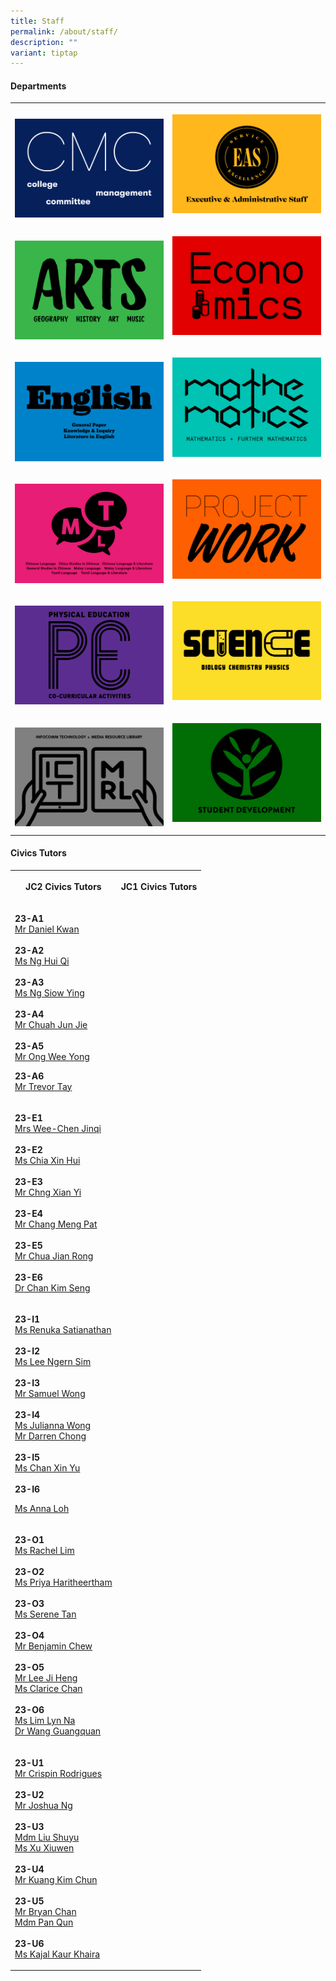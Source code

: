```yaml
---
title: Staff
permalink: /about/staff/
description: ""
variant: tiptap
---
```

<h4><strong>Departments</strong></h4>
<table>
<tbody>
<tr>
<th rowspan="1" colspan="1">
<p></p><a class="isomer-image-wrapper" href="/about/staff/cmc/"><img style="width: 100%" height="auto" width="100%" alt="" src="/images/About/Dept01_CMC.png"></a>
</th>
<th rowspan="1" colspan="1">
<p></p><a class="isomer-image-wrapper" href="/about/staff/eas"><img style="width: 100%" height="auto" width="100%" alt="" src="/images/About/Dept02_EAS.png"></a>
<p></p>
</th>
</tr>
<tr>
<td rowspan="1" colspan="1">
<p></p><a class="isomer-image-wrapper" href="/about/staff/arts/"><img style="width: 100%" height="auto" width="100%" alt="" src="/images/About/Dept06_Arts.png"></a>
</td>
<td rowspan="1" colspan="1">
<p></p><a class="isomer-image-wrapper" href="/about/staff/econs/"><img style="width: 100%" height="auto" width="100%" alt="" src="/images/About/Dept07_Econs.png"></a>
<p></p>
</td>
</tr>
<tr>
<td rowspan="1" colspan="1">
<p></p>
<div class="isomer-image-wrapper">
<img style="width: 100%" height="auto" width="100%" alt="" src="/images/About/Dept03_English.png">
</div>
</td>
<td rowspan="1" colspan="1">
<p></p>
<div class="isomer-image-wrapper">
<img style="width: 100%" height="auto" width="100%" alt="" src="/images/About/Dept08_Math.png">
</div>
<p></p>
</td>
</tr>
<tr>
<td rowspan="1" colspan="1">
<p></p>
<div class="isomer-image-wrapper">
<img style="width: 100%" height="auto" width="100%" alt="" src="/images/About/Dept05_MTL.png">
</div>
</td>
<td rowspan="1" colspan="1">
<p></p>
<div class="isomer-image-wrapper">
<img style="width: 100%" height="auto" width="100%" alt="" src="/images/About/Dept04_PW.png">
</div>
<p></p>
</td>
</tr>
<tr>
<td rowspan="1" colspan="1">
<p></p>
<div class="isomer-image-wrapper">
<img style="width: 100%" height="auto" width="100%" alt="" src="/images/About/Dept10_PE.png">
</div>
</td>
<td rowspan="1" colspan="1">
<p></p>
<div class="isomer-image-wrapper">
<img style="width: 100%" height="auto" width="100%" alt="" src="/images/About/Dept09_Science.png">
</div>
<p></p>
</td>
</tr>
<tr>
<td rowspan="1" colspan="1">
<p></p>
<div class="isomer-image-wrapper">
<img style="width: 100%" height="auto" width="100%" alt="" src="/images/About/Dept11_ICTMRL.png">
</div>
</td>
<td rowspan="1" colspan="1">
<p></p>
<div class="isomer-image-wrapper">
<img style="width: 100%" height="auto" width="100%" alt="" src="/images/About/Dept12_SD.png">
</div>
<p></p>
</td>
</tr>
</tbody>
</table>
<p></p>
<h4><strong>Civics Tutors</strong></h4>
<p></p>
<table>
<tbody>
<tr>
<th rowspan="1" colspan="1">
<p>JC2 Civics Tutors</p>
</th>
<th rowspan="1" colspan="1">
<p>JC1 Civics Tutors</p>
</th>
</tr>
<tr>
<td rowspan="1" colspan="1">
<p><strong>23-A1<br></strong><a href="https://www.eunoiajc.moe.edu.sg/about/staff/pw/mr-daniel-kwan/" rel="noopener noreferrer nofollow" target="_blank">Mr Daniel Kwan</a> 
<br>
<br><strong>23-A2<br></strong><a href="https://www.eunoiajc.moe.edu.sg/about/staff/english/ms-ng-hui-qi/" rel="noopener noreferrer nofollow" target="_blank">Ms Ng Hui Qi </a>
<br>
<br><strong>23-A3</strong> 
<br><a href="https://www.eunoiajc.moe.edu.sg/about/staff/science/ms-ng-siow-ying/" rel="noopener noreferrer nofollow" target="_blank">Ms Ng Siow Ying</a> 
<br>
<br><strong>23-A4</strong> 
<br><a href="https://www.eunoiajc.moe.edu.sg/about/staff/econs/mrchuahjunjie/" rel="noopener noreferrer nofollow" target="_blank">Mr Chuah Jun Jie</a> 
<br>
<br><strong>23-A5<br></strong><a href="https://www.eunoiajc.moe.edu.sg/about/staff/science/mr-ong-wee-yong/" rel="noopener noreferrer nofollow" target="_blank">Mr Ong Wee Yong</a> 
<br>
</p>
<p><strong>23-A6</strong> 
<br><a href="https://www.eunoiajc.moe.edu.sg/about/staff/pe/mr-trevor-tay/" rel="noopener noreferrer nofollow" target="_blank">Mr Trevor Tay</a>
</p>
<p></p>
</td>
<td rowspan="1" colspan="1">
<p></p>
</td>
</tr>
<tr>
<td rowspan="1" colspan="1">
<p></p>
<p><strong>23-E1</strong> 
<br><a href="https://www.eunoiajc.moe.edu.sg/about/staff/econs/mrs-wee-chen-jinqi/" rel="noopener noreferrer nofollow" target="_blank">Mrs Wee-Chen Jinqi</a> 
<br>
<br><strong>23-E2</strong> 
<br><a href="https://www.eunoiajc.moe.edu.sg/about/staff/science/ms-chia-xin-hui/" rel="noopener noreferrer nofollow" target="_blank">Ms Chia Xin Hui</a> 
<br>
<br><strong>23-E3 </strong>
<br><a href="https://www.eunoiajc.moe.edu.sg/about/staff/maths/mr-chng-xian-yi/" rel="noopener noreferrer nofollow" target="_blank">Mr Chng Xian Yi</a> 
<br>
<br><strong>23-E4 </strong>
<br><a href="https://www.eunoiajc.moe.edu.sg/staff/mathematics/mr-chang-meng-pat/" rel="noopener noreferrer nofollow" target="_blank">Mr Chang Meng Pat</a> 
<br>
<br><strong>23-E5 </strong>
<br><a href="https://www.eunoiajc.moe.edu.sg/about/staff/maths/mr-chua-jian-rong/" rel="noopener noreferrer nofollow" target="_blank">Mr Chua Jian Rong</a> 
<br>
<br><strong>23-E6 </strong>
<br><a href="https://www.eunoiajc.moe.edu.sg/about/staff/science/dr-chan-kim-seng/" rel="noopener noreferrer nofollow" target="_blank">Dr Chan Kim Seng</a> 
<br>
</p>
</td>
<td rowspan="1" colspan="1">
<p></p>
<p></p>
</td>
</tr>
<tr>
<td rowspan="1" colspan="1">
<p></p>
<p><strong>23-I1</strong> 
<br><a href="https://www.eunoiajc.moe.edu.sg/about/staff/english/ms-renuka-satianathan/" rel="noopener noreferrer nofollow" target="_blank">Ms Renuka Satianathan</a> 
<br>
<br><strong>23-I2</strong> 
<br><a href="https://www.eunoiajc.moe.edu.sg/about/staff/maths/ms-lee-ngern-sim/" rel="noopener noreferrer nofollow" target="_blank">Ms Lee Ngern Sim</a> 
<br>
<br><strong>23-I3<br></strong><a href="https://www.eunoiajc.moe.edu.sg/about/staff/english/mr-samuel-wong/" rel="noopener noreferrer nofollow" target="_blank">Mr Samuel Wong</a> 
<br>
<br><strong>23-I4<br></strong><a href="https://www.eunoiajc.moe.edu.sg/about/staff/econs/ms-juliana-wong/" rel="noopener noreferrer nofollow" target="_blank">Ms Julianna Wong</a> 
<br><a href="https://www.eunoiajc.moe.edu.sg/about/staff/english/mr-darren-chong/" rel="noopener noreferrer nofollow" target="_blank">Mr Darren Chong</a> 
<br>
<br><strong>23-I5<br></strong><a href="https://www.eunoiajc.moe.edu.sg/about/staff/science/ms-chan-xin-yu/" rel="noopener noreferrer nofollow" target="_blank">Ms Chan Xin Yu</a> 
<br>
<br><strong>23-I6</strong>
</p>
<p><a href="https://www.eunoiajc.moe.edu.sg/about/staff/pe/ms-loh-kai-suan/" rel="noopener noreferrer nofollow" target="_blank">Ms Anna Loh</a> 
<br>
</p>
</td>
<td rowspan="1" colspan="1">
<p></p>
</td>
</tr>
<tr>
<td rowspan="1" colspan="1">
<p></p>
<p><strong>23-O1</strong> 
<br><a href="https://www.eunoiajc.moe.edu.sg/about/staff/arts/ms-rachel-lim/" rel="noopener noreferrer nofollow" target="_blank">Ms Rachel Lim</a> 
<br>
<br><strong>23-O2</strong> 
<br><a href="https://www.eunoiajc.moe.edu.sg/about/staff/english/ms-priyah-haritheertham/" rel="noopener noreferrer nofollow" target="_blank">Ms Priya Haritheertham</a> 
<br>
<br><strong>23-O3</strong> 
<br><a href="https://www.eunoiajc.moe.edu.sg/about/staff/econs/ms-serene-tan/" rel="noopener noreferrer nofollow" target="_blank">Ms Serene Tan</a> 
<br>
<br><strong>23-O4</strong> 
<br><a href="benjamin.chew@ejc.edu.sg" rel="noopener noreferrer nofollow" target="_blank">Mr Benjamin Chew</a> 
<br>
<br><strong>23-O5</strong> 
<br><a href="https://www.eunoiajc.moe.edu.sg/about/staff/arts/mr-lee-ji-heng/" rel="noopener noreferrer nofollow" target="_blank">Mr Lee Ji Heng</a> 
<br><a href="https://www.eunoiajc.moe.edu.sg/about/staff/maths/ms-clarice-chan/" rel="noopener noreferrer nofollow" target="_blank">Ms Clarice Chan</a> 
<br>
<br><strong>23-O6</strong> 
<br><a href="https://www.eunoiajc.moe.edu.sg/about/staff/econs/ms-lim-lyn-na/" rel="noopener noreferrer nofollow" target="_blank">Ms Lim Lyn Na</a> 
<br><a href="https://www.eunoiajc.moe.edu.sg/about/staff/science/dr-wang-guangquan/" rel="noopener noreferrer nofollow" target="_blank">Dr Wang Guangquan</a> 
<br>
</p>
</td>
<td rowspan="1" colspan="1">
<p></p>
<p></p>
<p></p>
</td>
</tr>
<tr>
<td rowspan="1" colspan="1">
<p></p>
<p><strong>23-U1</strong> 
<br><a href="https://www.eunoiajc.moe.edu.sg/about/staff/english/mr-crispin-rodrigues/" rel="noopener noreferrer nofollow" target="_blank">Mr Crispin Rodrigues</a> 
<br>
<br><strong>23-U2</strong> 
<br><a href="https://www.eunoiajc.moe.edu.sg/about/staff/english/mr-joshua-ng/" rel="noopener noreferrer nofollow" target="_blank">Mr Joshua Ng</a> 
<br>
<br><strong>23-U3</strong> 
<br><a href="https://www.eunoiajc.moe.edu.sg/about/staff/science/mdm-liu-shuyu/" rel="noopener noreferrer nofollow" target="_blank">Mdm Liu Shuyu</a> 
<br><a href="https://www.eunoiajc.moe.edu.sg/staff/english/ms-xu-xiuwen/" rel="noopener noreferrer nofollow" target="_blank">Ms Xu Xiuwen</a> 
<br>
<br><strong>23-U4</strong> 
<br><a href="https://www.eunoiajc.moe.edu.sg/about/staff/maths/mr-kuang-kim-chun/" rel="noopener noreferrer nofollow" target="_blank">Mr Kuang Kim Chun</a> 
<br>
<br><strong>23-U5</strong> 
<br><a href="https://www.eunoiajc.moe.edu.sg/about/staff/pe/mr-bryan-chan/" rel="noopener noreferrer nofollow" target="_blank">Mr Bryan Chan</a> 
<br><a href="https://www.eunoiajc.moe.edu.sg/about/staff/mtl/mdm-pan-qun/" rel="noopener noreferrer nofollow" target="_blank">Mdm Pan Qun</a> 
<br>
<br><strong>23-U6</strong> 
<br><a href="https://www.eunoiajc.moe.edu.sg/about/staff/english/ms-kajal-kaur-khaira/" rel="noopener noreferrer nofollow" target="_blank">Ms Kajal Kaur Khaira</a>
</p>
</td>
<td rowspan="1" colspan="1">
<p></p>
<p></p>
<p></p>
</td>
</tr>
</tbody>
</table>
<p></p>